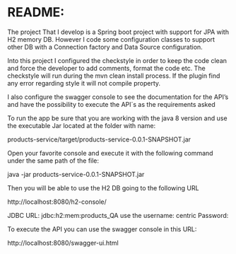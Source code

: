# README:


The project That I develop is a Spring boot project with support for JPA with H2 memory DB. However I code some configuration classes to support other DB with a Connection factory and Data Source configuration.

Into this project I configured the checkstyle  in order to keep the code clean and force the developer to add comments, format the code etc. The checkstyle will run during the mvn clean install process. If the plugin find any error regarding style it will not compile property.

I also configure the swagger console to see the documentation for the API’s and have the possibility to execute the API´s as the requirements asked

To run the app be sure that you are working with the java 8 version and use the executable Jar located at the folder with name:

products-service/target/products-service-0.0.1-SNAPSHOT.jar

Open your favorite console and execute it with the following command under the same path of the file:

java -jar products-service-0.0.1-SNAPSHOT.jar

Then you will be able to use the H2 DB going to the following URL 

http://localhost:8080/h2-console/

JDBC URL: jdbc:h2:mem:products_QA
use the username: centric 
Password: 

To execute the API you can use the swagger console in this URL:

http://localhost:8080/swagger-ui.html
